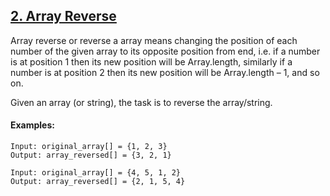 [2. Array Reverse](https://www.geeksforgeeks.org/program-to-reverse-an-array/)
---------------------------------------------------------------------------------------------------------------------------------------------

Array reverse or reverse a array means changing the position of each number of the given array to its opposite position from end, 
i.e. if a number is at position 1 then its new position will be Array.length, similarly if a number is at position 2 then its new 
position will be Array.length – 1, and so on.
 
Given an array (or string), the task is to reverse the array/string.

#### Examples:
```
Input: original_array[] = {1, 2, 3}
Output: array_reversed[] = {3, 2, 1}

Input: original_array[] = {4, 5, 1, 2}
Output: array_reversed[] = {2, 1, 5, 4}
```
